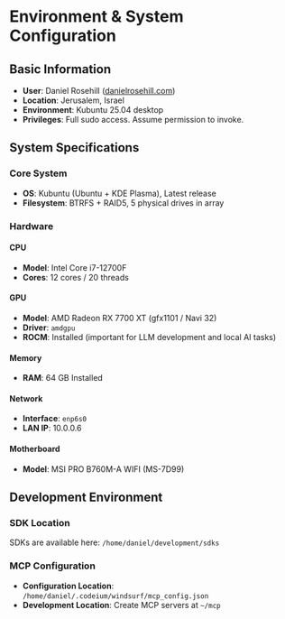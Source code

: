 # Environment & System Configuration

## Basic Information
- **User**: Daniel Rosehill ([danielrosehill.com](https://danielrosehill.com))
- **Location**: Jerusalem, Israel
- **Environment**: Kubuntu 25.04 desktop
- **Privileges**: Full sudo access. Assume permission to invoke.

## System Specifications

### Core System
- **OS**: Kubuntu (Ubuntu + KDE Plasma), Latest release
- **Filesystem**: BTRFS + RAID5, 5 physical drives in array

### Hardware

#### CPU
- **Model**: Intel Core i7-12700F
- **Cores**: 12 cores / 20 threads

#### GPU
- **Model**: AMD Radeon RX 7700 XT (gfx1101 / Navi 32)
- **Driver**: `amdgpu`
- **ROCM**: Installed (important for LLM development and local AI tasks)

#### Memory
- **RAM**: 64 GB Installed

#### Network
- **Interface**: `enp6s0`
- **LAN IP**: 10.0.0.6

#### Motherboard
- **Model**: MSI PRO B760M-A WIFI (MS-7D99)

## Development Environment

### SDK Location
SDKs are available here: `/home/daniel/development/sdks`

### MCP Configuration
- **Configuration Location**: `/home/daniel/.codeium/windsurf/mcp_config.json`
- **Development Location**: Create MCP servers at `~/mcp`
